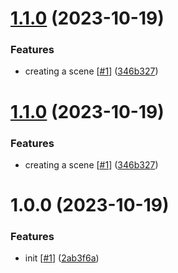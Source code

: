 # [1.1.0](https://github.com/d3p1/three.js-journey/compare/v1.0.0...v1.1.0) (2023-10-19)


### Features

* creating a scene [[#1](https://github.com/d3p1/three.js-journey/issues/1)] ([346b327](https://github.com/d3p1/three.js-journey/commit/346b327d413891d1af43c6888bd3cfafa3f3a1e7))

# [1.1.0](https://github.com/d3p1/three.js-journey/compare/v1.0.0...v1.1.0) (2023-10-19)


### Features

* creating a scene [[#1](https://github.com/d3p1/three.js-journey/issues/1)] ([346b327](https://github.com/d3p1/three.js-journey/commit/346b327d413891d1af43c6888bd3cfafa3f3a1e7))

# 1.0.0 (2023-10-19)


### Features

* init [[#1](https://github.com/d3p1/three.js-journey/issues/1)] ([2ab3f6a](https://github.com/d3p1/three.js-journey/commit/2ab3f6acdbb4b3ccdb3472bacde63c9f7a82581e))
